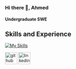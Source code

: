### Hi there 👋, Ahmed
#### Undergraduate SWE

## Skills and Experience

[![My Skills](https://skills.thijs.gg/icons?i=html,css,typescript,Angular,java,c,git)](https://skills.thijs.gg)



[<img src='https://cdn.jsdelivr.net/npm/simple-icons@3.0.1/icons/github.svg' alt='github' height='40'>](https://github.com/https://github.com/Ahmedelsa3eed)  [<img src='https://cdn.jsdelivr.net/npm/simple-icons@3.0.1/icons/linkedin.svg' alt='linkedin' height='40'>](https://www.linkedin.com/in/https://www.linkedin.com/in/el-saeed//)  
